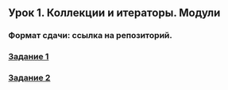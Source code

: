 ## Урок 1. Коллекции и итераторы. Модули
### Формат сдачи: ссылка на репозиторий.


### [Задание 1](task1.md)

### [Задание 2](task2.md)

